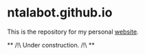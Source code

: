 # ntalabot.github.io
This is the repository for my personal [website](https://ntalabot.github.io).

** /!\ Under construction. /!\ **